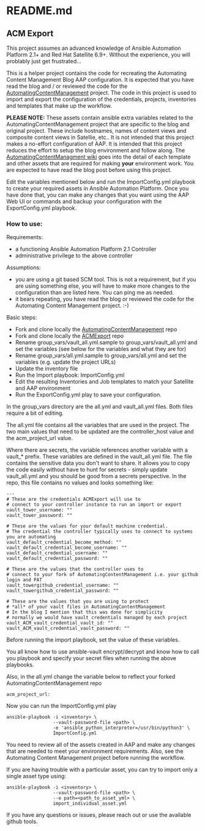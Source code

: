 # README.md
## ACM Export
This project assumes an advanced knowledge of Ansible Automation Platform 2.1+ and Red Hat Satellite 6.9+. Without the experience, you will problably just get frustrated...

This is a helper project contains the code for recreating the Automating Content Management Blog AAP configuration. It is expected that you have read the blog and / or reviewed the code for the [AutomatingContentManagement](https://github.com/parmstro/AutomatingContentManagement) project. The code in this project is used to import and export the configuration of the credentials, projects, inventories and templates that make up the workflow. 

**PLEASE NOTE:** These assets contain ansible extra variables related to the AutomatingContentManagement project that are specific to the blog and original project. These include hostnames, names of content views and composite content views in Satellie, etc.. It is not intended that this project makes a no-effort configuration of AAP. It is intended that this project reduces the effort to setup the blog environment and follow along. The [AutomatingContentManagment wiki](https://github.com/parmstro/AutomatingContentManagement/wiki) goes into the detail of each template and other assets that are required for making **your** environment work. You are expected to have read the blog post before using this project. 


Edit the variables mentioned below and run the ImportConfig.yml playbook to create your required assets in Ansible Automation Platform. Once you have done that, you can make any changes that you want using the AAP Web UI or commands and backup your configuration with the ExportConfig.yml playbook.

### How to use:

Requirements:
- a functioning Ansible Automation Platform 2.1 Controller
- administrative privilege to the above controller

Assumptions:
- you are using a git based SCM tool. This is not a requirement, but if you are using something else, you will have to make more changes to the configuration than are listed here. You can ping me as needed.
- it bears repeating, you have read the blog or reviewed the code for the Automating Content Management project. :-)

Basic steps:
- Fork and clone locally the [AutomatingContentManagement](https://github.com/parmstro/AutomatingContentManagement) repo
- Fork and clone locally the [ACMExport](https://github.com/parmstro/ACMExport) repo
- Rename group_vars/vault_all.yml.sample to group_vars/vault_all.yml and set the variables (see below for the variables and what they are for)
- Rename group_vars/all.yml.sample to group_vars/all.yml and set the variables (e.g. update the project URLs)
- Update the inventory file
- Run the Import playbook: ImportConfig.yml
- Edit the resulting Inventories and Job templates to match your Satellite and AAP environment
- Run the ExportConfig.yml play to save your configuration.

In the group_vars directory are the all.yml and vault_all.yml files. Both files require a bit of editing.

The all.yml file contains all the variables that are used in the project. The two main values that need to be updated are the controller_host value and the acm_project_url value. 

Where there are secrets, the variable references another variable with a vault_* prefix. These variables are defined in the vault_all.yml file. The file contains the sensitive data you don't want to share. It allows you to copy the code easily without have to hunt for secrets - simply update vault_all.yml and you should be good from a secrets perspective. In the repo, this file contains no values and looks something like:
```
---
# These are the credentials ACMExport will use to 
# connect to your controller instance to run an import or export
vault_tower_username: ""
vault_tower_password: ""

# These are the values for your default machine credential. 
# The credential the controller typically uses to connect to systems you are automating
vault_default_credential_become_method: ""
vault_default_credential_become_username: ""
vault_default_credential_username: ""
vault_default_credential_password: ""

# These are the values that the controller uses to 
# connect to your fork of AutomatingContentManagement i.e. your github login and PAT
vault_towergithub_credential_username: "" 
vault_towergithub_credential_password: ""

# These are the values that you are using to protect 
# *all* of your vault files in AutomatingContentManagement
# In the blog I mention that this was done for simplicity 
# normally we would have vault credentials managed by each project
vault_ACM_vault_credential_vault_id: ""
vault_ACM_vault_credential_vault_password: ""
```
Before running the import playbook, set the value of these variables.

You all know how to use ansible-vault encrypt/decrypt and know how to call you playbook and specify your secret files when running the above playbooks. 

Also, in the all.yml change the variable below to reflect your forked AutomatingContentManagement repo
```
acm_project_url: 
```
Now you can run the ImportConfig.yml play

```
ansible-playbook -i <inventory> \
                 --vault-password-file <path> \
                 -e 'ansible_python_interpreter=/usr/bin/python3' \
                 ImportConfig.yml 
```
You need to review all of the assets created in AAP and make any changes that are needed to meet your environment requirements.
Also, see the Automating Content Management project before running the workflow. 

If you are having trouble with a particular asset, you can try to import only a single asset type using:
```
ansible-playbook -i <inventory> \
                 --vault-password-file <path> \
                 --e path=<path_to_asset_yml> \
                 import_individual_asset.yml
```

If you have any questions or issues, please reach out or use the available github tools.

